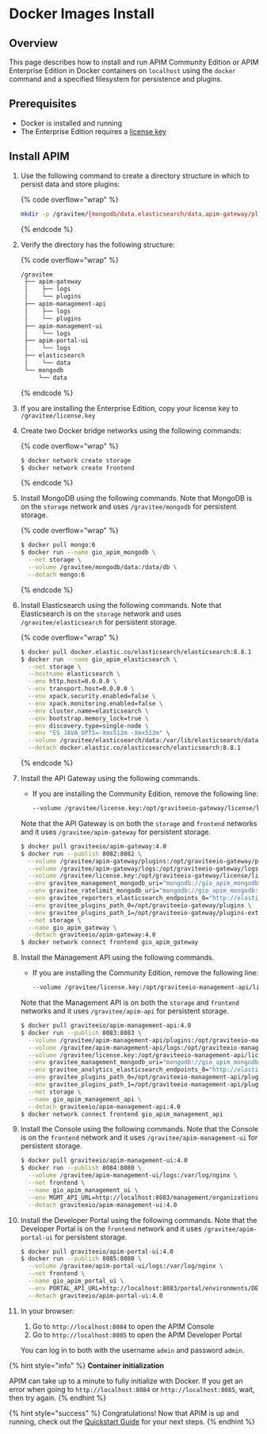 # Docker Images Install

## Overview

This page describes how to install and run APIM Community Edition or APIM Enterprise Edition in Docker containers on `localhost` using the `docker` command and a specified filesystem for persistence and plugins.&#x20;

## Prerequisites

* Docker is installed and running
* The Enterprise Edition requires a [license key](https://www.gravitee.io/pricing)

## Install APIM

1.  Use the following command to create a directory structure in which to persist data and store plugins:

    {% code overflow="wrap" %}
    ```bash
    mkdir -p /gravitee/{mongodb/data,elasticsearch/data,apim-gateway/plugins,apim-gateway/logs,apim-management-api/plugins,apim-management-api/logs,apim-management-ui/logs,apim-portal-ui/logs}
    ```
    {% endcode %}
2.  Verify the directory has the following structure:

    {% code overflow="wrap" %}
    ```bash
    /gravitee
     ├── apim-gateway
     │    ├── logs
     │    └── plugins
     ├── apim-management-api
     │    ├── logs
     │    └── plugins
     ├── apim-management-ui
     │    └── logs
     ├── apim-portal-ui
     │    └── logs
     ├── elasticsearch
     │    └── data
     └── mongodb
         └── data
    ```
    {% endcode %}
3. If you are installing the Enterprise Edition, copy your license key to `/gravitee/license.key`
4.  Create two Docker bridge networks using the following commands:

    {% code overflow="wrap" %}
    ```bash
    $ docker network create storage
    $ docker network create frontend
    ```
    {% endcode %}
5.  Install MongoDB using the following commands. Note that MongoDB is on the `storage` network and uses `/gravitee/mongodb` for persistent storage.

    {% code overflow="wrap" %}
    ```bash
    $ docker pull mongo:6
    $ docker run --name gio_apim_mongodb \
      --net storage \
      --volume /gravitee/mongodb/data:/data/db \
      --detach mongo:6
    ```
    {% endcode %}
6.  Install Elasticsearch using the following commands. Note that Elasticsearch is on the `storage` network and uses `/gravitee/elasticsearch` for persistent storage.

    {% code overflow="wrap" %}
    ```bash
    $ docker pull docker.elastic.co/elasticsearch/elasticsearch:8.8.1
    $ docker run --name gio_apim_elasticsearch \
      --net storage \
      --hostname elasticsearch \
      --env http.host=0.0.0.0 \
      --env transport.host=0.0.0.0 \
      --env xpack.security.enabled=false \
      --env xpack.monitoring.enabled=false \
      --env cluster.name=elasticsearch \
      --env bootstrap.memory_lock=true \
      --env discovery.type=single-node \
      --env "ES_JAVA_OPTS=-Xms512m -Xmx512m" \
      --volume /gravitee/elasticsearch/data:/var/lib/elasticsearch/data \
      --detach docker.elastic.co/elasticsearch/elasticsearch:8.8.1
    ```
    {% endcode %}
7.  Install the API Gateway using the following commands.&#x20;

    *   If you are installing the Community Edition, remove the following line:

        ```bash
        --volume /gravitee/license.key:/opt/graviteeio-gateway/license/license.key \
        ```

    Note that the API Gateway is on both the `storage` and `frontend` networks and it uses `/gravitee/apim-gateway` for persistent storage.

    ```bash
    $ docker pull graviteeio/apim-gateway:4.0
    $ docker run --publish 8082:8082 \
      --volume /gravitee/apim-gateway/plugins:/opt/graviteeio-gateway/plugins-ext \
      --volume /gravitee/apim-gateway/logs:/opt/graviteeio-gateway/logs \
      --volume /gravitee/license.key:/opt/graviteeio-gateway/license/license.key \
      --env gravitee_management_mongodb_uri="mongodb://gio_apim_mongodb:27017/gravitee-apim?serverSelectionTimeoutMS=5000&connectTimeoutMS=5000&socketTimeoutMS=5000" \
      --env gravitee_ratelimit_mongodb_uri="mongodb://gio_apim_mongodb:27017/gravitee-apim?serverSelectionTimeoutMS=5000&connectTimeoutMS=5000&socketTimeoutMS=5000" \
      --env gravitee_reporters_elasticsearch_endpoints_0="http://elasticsearch:9200" \
      --env gravitee_plugins_path_0=/opt/graviteeio-gateway/plugins \
      --env gravitee_plugins_path_1=/opt/graviteeio-gateway/plugins-ext \
      --net storage \
      --name gio_apim_gateway \
      --detach graviteeio/apim-gateway:4.0
    $ docker network connect frontend gio_apim_gateway
    ```
8.  Install the Management API using the following commands.&#x20;

    *   If you are installing the Community Edition, remove the following line:

        ```bash
        --volume /gravitee/license.key:/opt/graviteeio-management-api/license/license.key \
        ```

    Note that the Management API is on both the `storage` and `frontend` networks and it uses `/gravitee/apim-api` for persistent storage.

    ```bash
    $ docker pull graviteeio/apim-management-api:4.0
    $ docker run --publish 8083:8083 \
      --volume /gravitee/apim-management-api/plugins:/opt/graviteeio-management-api/plugins-ext \
      --volume /gravitee/apim-management-api/logs:/opt/graviteeio-management-api/logs \
      --volume /gravitee/license.key:/opt/graviteeio-management-api/license/license.key \
      --env gravitee_management_mongodb_uri="mongodb://gio_apim_mongodb:27017/gravitee-apim?serverSelectionTimeoutMS=5000&connectTimeoutMS=5000&socketTimeoutMS=5000" \
      --env gravitee_analytics_elasticsearch_endpoints_0="http://elasticsearch:9200" \
      --env gravitee_plugins_path_0=/opt/graviteeio-management-api/plugins \
      --env gravitee_plugins_path_1=/opt/graviteeio-management-api/plugins-ext \
      --net storage \
      --name gio_apim_management_api \
      --detach graviteeio/apim-management-api:4.0
    $ docker network connect frontend gio_apim_management_api
    ```
9.  Install the Console using the following commands. Note that the Console is on the `frontend` network and it uses `/gravitee/apim-management-ui` for persistent storage.&#x20;

    ```bash
    $ docker pull graviteeio/apim-management-ui:4.0
    $ docker run --publish 8084:8080 \
      --volume /gravitee/apim-management-ui/logs:/var/log/nginx \
      --net frontend \
      --name gio_apim_management_ui \
      --env MGMT_API_URL=http://localhost:8083/management/organizations/DEFAULT/environments/DEFAULT \
      --detach graviteeio/apim-management-ui:4.0
    ```
10. Install the Developer Portal using the following commands. Note that the Developer Portal is on the `frontend` network and it uses `/gravitee/apim-portal-ui` for persistent storage.

    ```bash
    $ docker pull graviteeio/apim-portal-ui:4.0
    $ docker run --publish 8085:8080 \
      --volume /gravitee/apim-portal-ui/logs:/var/log/nginx \
      --net frontend \
      --name gio_apim_portal_ui \
      --env PORTAL_API_URL=http://localhost:8083/portal/environments/DEFAULT \
      --detach graviteeio/apim-portal-ui:4.0
    ```
11. In your browser:

    1. Go to `http://localhost:8084` to open the APIM Console
    2. Go to `http://localhost:8085` to open the APIM Developer Portal

    You can log in to both with the username `admin` and password `admin`.

{% hint style="info" %}
**Container initialization**

APIM can take up to a minute to fully initialize with Docker. If you get an error when going to `http://localhost:8084` or `http://localhost:8085`, wait, then try again.
{% endhint %}

{% hint style="success" %}
Congratulations! Now that APIM is up and running, check out the [Quickstart Guide](../../../quickstart-guide/) for your next steps.
{% endhint %}
